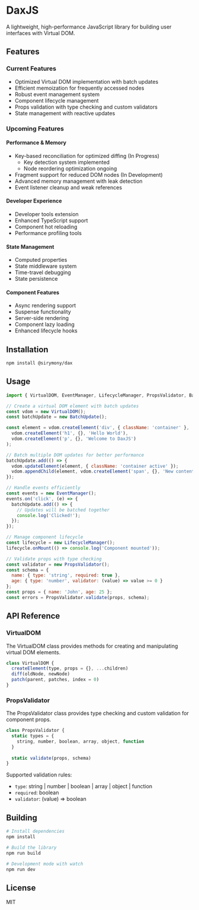 # DaxJS

A lightweight, high-performance JavaScript library for building user interfaces with Virtual DOM.

## Features

### Current Features
- Optimized Virtual DOM implementation with batch updates
- Efficient memoization for frequently accessed nodes
- Robust event management system
- Component lifecycle management
- Props validation with type checking and custom validators
- State management with reactive updates

### Upcoming Features

#### Performance & Memory
- Key-based reconciliation for optimized diffing (In Progress)
  - Key detection system implemented
  - Node reordering optimization ongoing
- Fragment support for reduced DOM nodes (In Development)
- Advanced memory management with leak detection
- Event listener cleanup and weak references

#### Developer Experience
- Developer tools extension
- Enhanced TypeScript support
- Component hot reloading
- Performance profiling tools

#### State Management
- Computed properties
- State middleware system
- Time-travel debugging
- State persistence

#### Component Features
- Async rendering support
- Suspense functionality
- Server-side rendering
- Component lazy loading
- Enhanced lifecycle hooks

## Installation

```bash
npm install @sirymony/dax
```

## Usage

```javascript
import { VirtualDOM, EventManager, LifecycleManager, PropsValidator, BatchUpdate } from '@sirymony/dax';

// Create a virtual DOM element with batch updates
const vdom = new VirtualDOM();
const batchUpdate = new BatchUpdate();

const element = vdom.createElement('div', { className: 'container' },
  vdom.createElement('h1', {}, 'Hello World'),
  vdom.createElement('p', {}, 'Welcome to DaxJS')
);

// Batch multiple DOM updates for better performance
batchUpdate.add(() => {
  vdom.updateElement(element, { className: 'container active' });
  vdom.appendChild(element, vdom.createElement('span', {}, 'New content'));
});

// Handle events efficiently
const events = new EventManager();
events.on('click', (e) => {
  batchUpdate.add(() => {
    // Updates will be batched together
    console.log('Clicked!');
  });
});

// Manage component lifecycle
const lifecycle = new LifecycleManager();
lifecycle.onMount(() => console.log('Component mounted'));

// Validate props with type checking
const validator = new PropsValidator();
const schema = {
  name: { type: 'string', required: true },
  age: { type: 'number', validator: (value) => value >= 0 }
};
const props = { name: 'John', age: 25 };
const errors = PropsValidator.validate(props, schema);
```

## API Reference

### VirtualDOM

The VirtualDOM class provides methods for creating and manipulating virtual DOM elements.

```javascript
class VirtualDOM {
  createElement(type, props = {}, ...children)
  diff(oldNode, newNode)
  patch(parent, patches, index = 0)
}
```

### PropsValidator

The PropsValidator class provides type checking and custom validation for component props.

```javascript
class PropsValidator {
  static types = {
    string, number, boolean, array, object, function
  }
  
  static validate(props, schema)
}
```

Supported validation rules:
- `type`: string | number | boolean | array | object | function
- `required`: boolean
- `validator`: (value) => boolean

## Building

```bash
# Install dependencies
npm install

# Build the library
npm run build

# Development mode with watch
npm run dev
```

## License

MIT